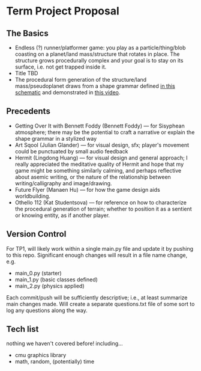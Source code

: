 # Term Project Proposal

## The Basics
- Endless (?) runner/platformer game: you play as a particle/thing/blob coasting on a planet/land mass/structure that rotates in place. The structure grows procedurally complex and your goal is to stay on its surface, i.e. not get trapped inside it.
- Title TBD
- The procedural form generation of the structure/land mass/pseudoplanet draws from a shape grammar defined [in this schematic](https://raw.githubusercontent.com/liuleslie/liuleslie.github.io/refs/heads/main/journal-media/ShapeGrammar_Schematic.png) and demonstrated in [this video](https://vimeo.com/1025495834).

## Precedents
- Getting Over It with Bennett Foddy (Bennett Foddy) — for Sisyphean atmosphere; there may be the potential to craft a narrative or explain the shape grammar in a stylized way
- Art Sqool (Julian Glander) — for visual design, sfx; player's movement could be punctuated by small audio feedback
- Hermit (Lingdong Huang) — for visual design and general approach; I really appreciated the meditative quality of Hermit and hope that my game might be something similarly calming, and perhaps reflective about asemic writing, or the nature of the relationship between writing/calligraphy and image/drawing.
- Future Flyer (Manaen Hu) — for how the game design aids worldbuilding.
- Othello 112 (Kat Studentsova) — for reference on how to characterize the procedural generation of terrain; whether to position it as a sentient or knowing entity, as if another player.

## Version Control

For TP1, will likely work within a single main.py file and update it by pushing to this repo. Significant enough changes will result in a file name change, e.g.
- main_0.py (starter)
- main_1.py (basic classes defined)
- main_2.py (physics applied)

Each commit/push will be sufficiently descriptive; i.e., at least summarize main changes made. Will create a separate questions.txt file of some sort to log any questions along the way.

## Tech list

nothing we haven't covered before! including...
- cmu graphics library
- math, random, (potentially) time